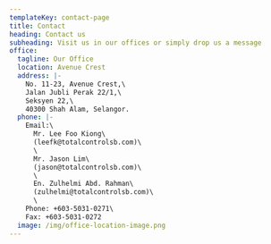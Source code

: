 ```yaml
---
templateKey: contact-page
title: Contact
heading: Contact us
subheading: Visit us in our offices or simply drop us a message
office:
  tagline: Our Office
  location: Avenue Crest
  address: |-
    No. 11-23, Avenue Crest,\
    Jalan Jubli Perak 22/1,\
    Seksyen 22,\
    40300 Shah Alam, Selangor.
  phone: |-
    Email:\
      Mr. Lee Foo Kiong\
      (leefk@totalcontrolsb.com)\
      \
      Mr. Jason Lim\
      (jason@totalcontrolsb.com)\
      \
      En. Zulhelmi Abd. Rahman\
      (zulhelmi@totalcontrolsb.com)\
      \
    Phone: +603-5031-0271\
    Fax: +603-5031-0272
  image: /img/office-location-image.png
---
```

